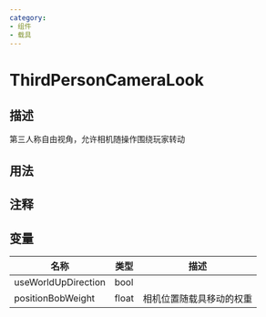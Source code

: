 ```yaml
---
category: 
- 组件
- 载具
---
```

# ThirdPersonCameraLook
## 描述

第三人称自由视角，允许相机随操作围绕玩家转动

## 用法

## 注释

## 变量
| 名称 | 类型 | 描述 |
| ----------- | ----------- | ----------- |
| useWorldUpDirection  | bool |  |  
| positionBobWeight  | float | 相机位置随载具移动的权重 |  
